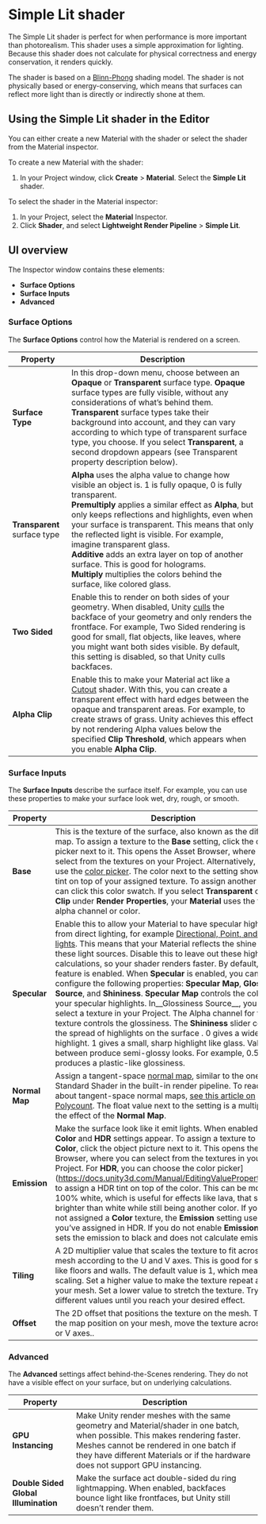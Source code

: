 # Simple Lit shader 

The Simple Lit shader is perfect for when performance is more important than photorealism. This shader uses a simple approximation for lighting. Because this shader does not calculate for physical correctness and energy conservation, it renders quickly.

The shader is based on a [Blinn-Phong](https://en.wikipedia.org/wiki/Blinn%E2%80%93Phong_shading_model) shading model. The shader is not physically based or energy-conserving, which means that surfaces can reflect more light than is directly or indirectly shone at them. 


## Using the Simple Lit shader in the Editor 
You can either create a new Material with the shader or select the shader from the Material inspector.

To create a new Material with the shader:
1. In your Project window, click __Create__ > __Material__. Select the __Simple Lit__ shader.

To select the shader in the Material inspector:
1. In your Project, select the __Material__ Inspector. 
2. Click __Shader__, and select __Lightweight Render Pipeline__ > __Simple Lit__.


## UI overview 
The Inspector window contains these elements: 

* __Surface Options__
* __Surface Inputs__
* __Advanced__

### Surface Options 

The __Surface Options__ control how the Material is rendered on a screen. 

| Property | Description |
| ------------ | --- |
| __Surface Type__ | In this drop-down menu, choose between an __Opaque__ or __Transparent__ surface type. __Opaque__ surface types are fully visible, without any considerations of what’s behind them. __Transparent__ surface types take their background into account, and they can vary according to which type of transparent surface type, you choose. If you select __Transparent__, a second dropdown appears (see Transparent property description below).
| __Transparent__ surface type | __Alpha__ uses the alpha value to change how visible an object is. 1 is fully opaque, 0 is fully transparent.<br/> __Premultiply__ applies a similar effect as __Alpha__, but only keeps reflections and highlights, even when your surface is transparent. This means that only the reflected light is visible. For example, imagine transparent glass.<br/> __Additive__ adds an extra layer on top of another surface. This is good for holograms. <br/> __Multiply__ multiplies the colors behind the surface, like colored glass. |
| __Two Sided__ | Enable this to render on both sides of your geometry. When disabled, Unity [culls](https://docs.unity3d.com/Manual/SL-CullAndDepth.html) the backface of your geometry and only renders the frontface. For example, Two Sided rendering is good for small, flat objects, like leaves, where you might want both sides visible. By default, this setting is disabled, so that Unity culls backfaces. |
| __Alpha Clip__ | Enable this to make your Material act like a [Cutout](https://docs.unity3d.com/Manual/StandardShaderMaterialParameterRenderingMode.html) shader. With this, you can create a transparent effect with hard edges between the opaque and transparent areas. For example, to create straws of grass. Unity achieves this effect by not rendering Alpha values below the specified __Clip Threshold__, which appears when you enable __Alpha Clip__.|

### Surface Inputs

The __Surface Inputs__ describe the surface itself. For example, you can use these properties to make your surface look wet, dry, rough, or smooth. 

| Property | Description |
| ------------ | --- |
__Base__ | This is the texture of the surface, also known as the diffuse map. To assign a texture to the __Base__ setting, click the object picker next to it. This opens the Asset Browser, where you can select from the textures on your Project. Alternatively, you can use the [color picker](https://docs.unity3d.com/Manual/EditingValueProperties.html). The color next to the setting shows the tint on top of your assigned texture. To assign another tint, you can click this color swatch. If you select __Transparent__ or __Alpha Clip__ under __Render Properties__, your __Material__ uses the texture’s alpha channel or color.
__Specular__ | Enable this to allow your Material to have specular highlights from direct lighting, for example [Directional, Point, and Spot lights](https://docs.unity3d.com/Manual/Lighting.html). This means that your Material reflects the shine from these light sources. Disable this to leave out these highlight calculations, so your shader renders faster. By default, this feature is enabled. When __Specular__ is enabled, you can configure the following properties: __Specular Map__, __Glossiness Source__, and __Shininess__. __Specular Map__  controls the color of your specular highlights. In__Glossiness Source__, you can select a texture in your Project. The Alpha channel for this texture controls the glossiness. The __Shininess__ slider controls the spread of highlights on the surface . 0 gives a wide, rough highlight. 1 gives a small, sharp highlight like glass. Values in between produce semi-glossy looks. For example, 0.5 produces a plastic-like glossiness.
__Normal Map__ | Assign a tangent-space [normal map](https://docs.unity3d.com/Manual/StandardShaderMaterialParameterNormalMap.html), similar to the one in the Standard Shader in the built-in render pipeline. To read more about tangent-space normal maps, [see this article on Polycount](http://wiki.polycount.com/wiki/Normal_Map_Technical_Details#Tangent-Space_vs._Object-Space). The float value next to the setting is a multiplier for the effect of the  __Normal Map__.
__Emission__ | Make the surface look like it emit lights. When enabled, the  __Color__ and __HDR__ settings appear. To assign a texture to your __Color__, click the object picture next to it. This opens the Asset Browser, where you can select from the textures in your Project.  For __HDR__, you can choose the color picker](https://docs.unity3d.com/Manual/EditingValueProperties.html) to assign a HDR tint on top of the color. This can be more than 100% white, which is useful for effects like lava, that shines brighter than white while still being another color. If you have not assigned a __Color__ texture, the __Emission__ setting uses the tint you’ve assigned in HDR.  If you do not enable __Emission__, Unity sets the emission to black and does not calculate emission. 
__Tiling__ | A 2D multiplier value that scales the texture to fit across a mesh according to the U and V axes. This is good for surfaces like floors and walls. The default value is 1, which means no scaling. Set a higher value to make the texture repeat across your mesh. Set a lower value to stretch the texture. Try different values until you reach your desired effect.
__Offset__ | The 2D offset that positions the texture on the mesh.  To adjust the map position on your mesh, move the texture across the U or V axes..

### Advanced 

The __Advanced__ settings affect behind-the-Scenes rendering. They do not have a visible effect on your surface, but on underlying calculations.

| Property | Description |
| ------------ | --- |
__GPU Instancing__ | Make Unity render meshes with the same geometry and Material/shader in one batch, when possible. This makes rendering faster.  Meshes cannot be rendered in one batch if they have different Materials or if the hardware does not support GPU instancing. 
__Double Sided Global Illumination__ | Make the surface act double-sided du ring lightmapping. When enabled, backfaces bounce light like frontfaces, but Unity still doesn’t render them. 




